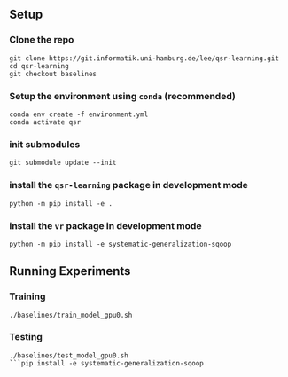 ## Setup
### Clone the repo
```
git clone https://git.informatik.uni-hamburg.de/lee/qsr-learning.git
cd qsr-learning
git checkout baselines
```

### Setup the environment using `conda` (recommended)
```
conda env create -f environment.yml
conda activate qsr
```

### init submodules
```
git submodule update --init
```

### install the `qsr-learning` package in development mode
```
python -m pip install -e .
```

### install the `vr` package in development mode
```
python -m pip install -e systematic-generalization-sqoop
```

## Running Experiments
### Training
```
./baselines/train_model_gpu0.sh
```
### Testing
```
./baselines/test_model_gpu0.sh
```pip install -e systematic-generalization-sqoop
